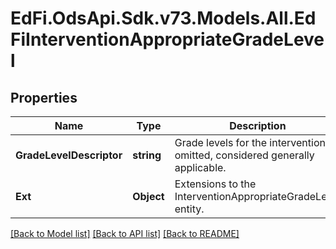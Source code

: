 # EdFi.OdsApi.Sdk.v73.Models.All.EdFiInterventionAppropriateGradeLevel

## Properties

Name | Type | Description | Notes
------------ | ------------- | ------------- | -------------
**GradeLevelDescriptor** | **string** | Grade levels for the intervention. If omitted, considered generally applicable. | 
**Ext** | **Object** | Extensions to the InterventionAppropriateGradeLevel entity. | [optional] 

[[Back to Model list]](../../README.md#documentation-for-models) [[Back to API list]](../../README.md#documentation-for-api-endpoints) [[Back to README]](../../README.md)

